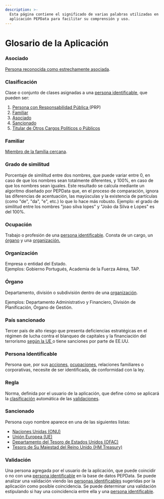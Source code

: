 ```yaml
---
description: >-
  Esta página contiene el significado de varias palabras utilizadas en la
  aplicación PEPData para facilitar su comprensión y uso.
---
```


# Glosario de la Aplicación

### Asociado

[Persona reconocida como estrechamente asociada](glosario-legal.md#persona-reconocida-como-estrechamente-asociada).

### Clasificación

Clase o conjunto de clases asignadas a una [persona identificable](glossario-aplicacao.md#persona-identificable), que pueden  ser:

1. [Persona con Responsabilidad Pública ](glosario-legal.md#pessoa-politicamente-exposta)(PRP)
2. [Familiar](glossario-aplicacao.md#familiar)
3. [Asociado](glossario-aplicacao.md#associado)
4. [Sancionado](glossario-aplicacao.md#sancionado)
5. [Titular de Otros](glosario-legal.md#titular-de-outros-cargos-politicos-ou-publicos)[ Cargos Políticos o Públicos](glosario-legal.md#titular-de-outros-cargos-politicos-ou-publicos)



### Familiar

[Miembro de la família cercana](glosario-legal.md#membro-proximo-da-familia).



### &#x20;**Grado de similitud**

Porcentaje de similitud entre dos nombres, que puede variar entre 0, en caso de que los nombres sean totalmente diferentes, y 100%, en caso de que los nombres sean iguales. Este resultado se calcula mediante un algoritmo diseñado por PEPData que, en el proceso de comparación, ignora las diferencias de acentuación, las mayúsculas y la existencia de partículas (como "de", "da", "e", etc.) lo que lo hace más robusto. Ejemplo: el grado de similitud entre los nombres "joao silva lopes" y "João da Silva e Lopes" es del 100%.



### Ocupación

Trabajo o profesión de una [persona identificable](glossario-aplicacao.md#persona-identificable). Consta de un cargo, un [órgano](glossario-aplicacao.md#organo) y una [organización.](glossario-aplicacao.md#organizacion)



### Organización

Empresa o entidad del Estado. \
Ejemplos: Gobierno Portugués, Academia de la Fuerza Aérea, TAP.



### Órgano

Departamento, división o subdivisión dentro de una [organización](glossario-aplicacao.md#organizacion).

&#x20;Ejemplos: Departamento Administrativo y Financiero, División de Planificación, Órgano de Gestión.



### País sancionado

Tercer país de alto riesgo que presenta deficiencias estratégicas en el régimen de lucha contra el blanqueo de capitales y la financiación del terrorismo [según la UE ](https://www.portalbcft.pt/pt-pt/content/pa%C3%ADses-terceiros-de-risco-elevado)o tiene sanciones por parte de EE.UU.

### Persona Identificable

Persona que, por sus [acciones](glossario-aplicacao.md#validacion), [ocupaciones](glossario-aplicacao.md#ocupacion), relaciones familiares o corporativas, necesite de ser identificada, de conformidad con la ley.



### Regla

Norma, definida por el usuario de la aplicación, que define cómo se aplicará la [clasificación](glossario-aplicacao.md#classificacion) automática de las [validaciones](glossario-aplicacao.md#validacion).



### Sancionado

Persona cuyo nombre aparece en una de las siguientes listas:

* [Naciones Unidas (ONU)](https://www.un.org/securitycouncil/)
* [Unión Europea (UE)](https://www.sanctionsmap.eu/#/main)
* [Departamento del Tesoro de Estados Unidos (OFAC) ](https://www.treasury.gov/resource-center/sanctions/SDN-List/Pages/default.aspx)
* [Tesoro de Su Majestad del Reino Unido (HM Treasury)](https://www.gov.uk/government/organisations/hm-treasury)

### Validación

Una persona agregada por el usuario de la aplicación, que puede coincidir o no con una [persona identificable](glossario-aplicacao.md#persona-identificable) en la base de datos PEPData. Se puede analizar una validación viendo las [personas identificables](glossario-aplicacao.md#persona-identificable) sugeridas por la aplicación como posible coincidencia. Se puede determinar una validación estipulando si hay una coincidencia entre ella y una [persona identificable](glossario-aplicacao.md#persona-identificable).

